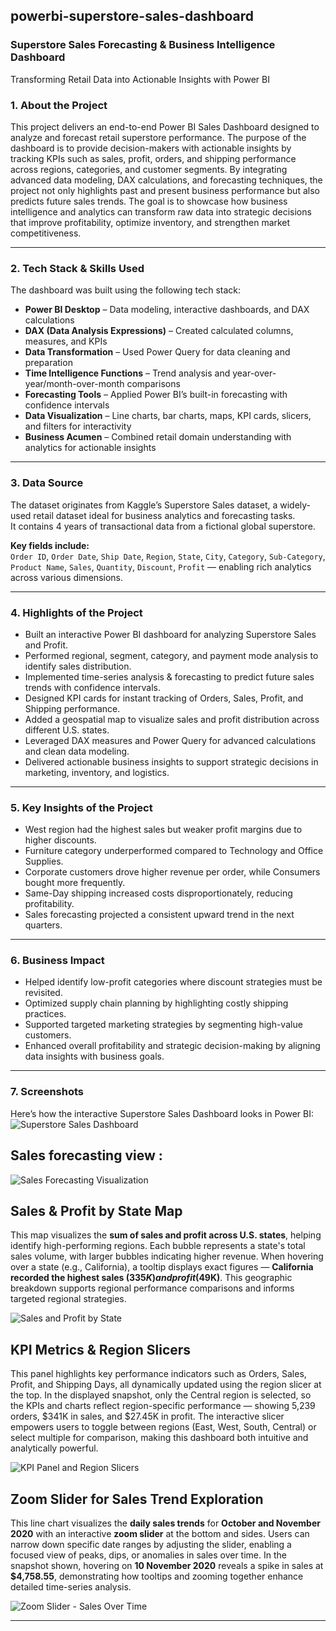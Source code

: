 ## powerbi-superstore-sales-dashboard

### Superstore Sales Forecasting & Business Intelligence Dashboard
Transforming Retail Data into Actionable Insights with Power BI

### 1. About the Project 

This project delivers an end-to-end Power BI Sales Dashboard designed to analyze and forecast retail superstore performance. The purpose of the dashboard is to provide decision-makers with actionable insights by tracking KPIs such as sales, profit, orders, and shipping performance across regions, categories, and customer segments. By integrating advanced data modeling, DAX calculations, and forecasting techniques, the project not only highlights past and present business performance but also predicts future sales trends. The goal is to showcase how business intelligence and analytics can transform raw data into strategic decisions that improve profitability, optimize inventory, and strengthen market competitiveness.

--- 

### 2. Tech Stack & Skills Used

The dashboard was built using the following tech stack:

- **Power BI Desktop** – Data modeling, interactive dashboards, and DAX calculations  
- **DAX (Data Analysis Expressions)** – Created calculated columns, measures, and KPIs  
- **Data Transformation** – Used Power Query for data cleaning and preparation  
- **Time Intelligence Functions** – Trend analysis and year-over-year/month-over-month comparisons  
- **Forecasting Tools** – Applied Power BI’s built-in forecasting with confidence intervals  
- **Data Visualization** – Line charts, bar charts, maps, KPI cards, slicers, and filters for interactivity  
- **Business Acumen** – Combined retail domain understanding with analytics for actionable insights  

---

### 3. Data Source

The dataset originates from Kaggle’s Superstore Sales dataset, a widely-used retail dataset ideal for business analytics and forecasting tasks.  
It contains 4 years of transactional data from a fictional global superstore.

**Key fields include:**  
`Order ID`, `Order Date`, `Ship Date`, `Region`, `State`, `City`, `Category`, `Sub-Category`, `Product Name`, `Sales`, `Quantity`, `Discount`, `Profit` — enabling rich analytics across various dimensions.

---

### 4. Highlights of the Project

- Built an interactive Power BI dashboard for analyzing Superstore Sales and Profit.  
- Performed regional, segment, category, and payment mode analysis to identify sales distribution.  
- Implemented time-series analysis & forecasting to predict future sales trends with confidence intervals.  
- Designed KPI cards for instant tracking of Orders, Sales, Profit, and Shipping performance.  
- Added a geospatial map to visualize sales and profit distribution across different U.S. states.  
- Leveraged DAX measures and Power Query for advanced calculations and clean data modeling.  
- Delivered actionable business insights to support strategic decisions in marketing, inventory, and logistics.  

---

### 5. Key Insights of the Project

- West region had the highest sales but weaker profit margins due to higher discounts.  
- Furniture category underperformed compared to Technology and Office Supplies.  
- Corporate customers drove higher revenue per order, while Consumers bought more frequently.  
- Same-Day shipping increased costs disproportionately, reducing profitability.  
- Sales forecasting projected a consistent upward trend in the next quarters.  

---

### 6. Business Impact

- Helped identify low-profit categories where discount strategies must be revisited.  
- Optimized supply chain planning by highlighting costly shipping practices.  
- Supported targeted marketing strategies by segmenting high-value customers.  
- Enhanced overall profitability and strategic decision-making by aligning data insights with business goals.  

---
### 7. Screenshots

Here’s how the interactive Superstore Sales Dashboard looks in Power BI:  
![Superstore Sales Dashboard](https://github.com/sinharitamvaraa/powerbi-superstore-sales-dashboard/raw/main/snapshot%20of%20sales%20dashboard%20.jpg)

## Sales forecasting view :  
![Sales Forecasting Visualization](https://github.com/sinharitamvaraa/powerbi-superstore-sales-dashboard/raw/main/snapshot%20of%20live%20sales%20forecast%20.jpg)

## Sales & Profit by State Map
This map visualizes the **sum of sales and profit across U.S. states**, helping identify high-performing regions. Each bubble represents a state's total sales volume, with larger bubbles indicating higher revenue. When hovering over a state (e.g., California), a tooltip displays exact figures — **California recorded the highest sales ($335K) and profit ($49K)**. This geographic breakdown supports regional performance comparisons and informs targeted regional strategies.

![Sales and Profit by State](https://raw.githubusercontent.com/sinharitamvaraa/powerbi-superstore-sales-dashboard/main/map-visual.jpg)

## KPI Metrics & Region Slicers
This panel highlights key performance indicators such as Orders, Sales, Profit, and Shipping Days, all dynamically updated using the region slicer at the top. In the displayed snapshot, only the Central region is selected, so the KPIs and charts reflect region-specific performance — showing 5,239 orders, $341K in sales, and $27.45K in profit. The interactive slicer empowers users to toggle between regions (East, West, South, Central) or select multiple for comparison, making this dashboard both intuitive and analytically powerful.

![KPI Panel and Region Slicers](https://raw.githubusercontent.com/sinharitamvaraa/powerbi-superstore-sales-dashboard/main/kpi-panel%20and%20slicers%20.jpg)

## Zoom Slider for Sales Trend Exploration
This line chart visualizes the **daily sales trends** for **October and November 2020** with an interactive **zoom slider** at the bottom and sides. Users can narrow down specific date ranges by adjusting the slider, enabling a focused view of peaks, dips, or anomalies in sales over time. In the snapshot shown, hovering on **10 November 2020** reveals a spike in sales at **$4,758.55**, demonstrating how tooltips and zooming together enhance detailed time-series analysis.

![Zoom Slider - Sales Over Time](https://raw.githubusercontent.com/sinharitamvaraa/powerbi-superstore-sales-dashboard/main/zoom-slider.jpg)


---


